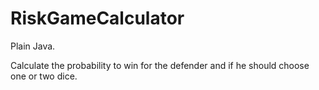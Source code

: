 # RiskGameCalculator

Plain Java.

Calculate the probability to win for the defender and if he should choose one or two dice.
